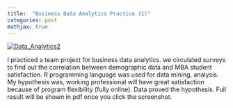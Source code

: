 ```yaml
---
title:  "Business Data Analytics Practice (1)"
categories: post
mathjax: true
---
```


[![Data_Analytics2](https://raw.githubusercontent.com/SeokLeeUS/seokleeus.github.io/master/_images/_Data_Analytics/Data_Analytics_Result.jpg)](https://nbviewer.jupyter.org/github/SeokLeeUS/seokleeus.github.io/blob/master/_images/_Data_Analytics/Business_Analytics_r1.pdf)

I practiced a team project for business data analytics. 
we circulated surveys to find out the correlation between demographic data and MBA student satisfaction. 
R programming language was used for data mining, analysis. 
My hypothesis was, working professional will have great satisfaction because of program flexibility (fully online).
Data proved the hypothesis. Full result will be shown in pdf once you click the screenshot. 
